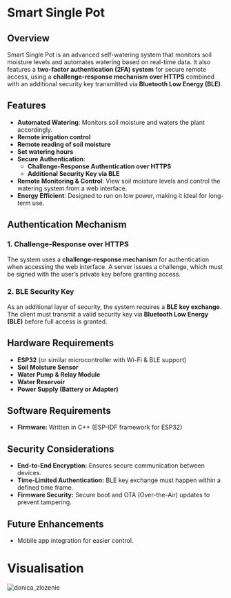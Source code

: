 # Smart Single Pot

## Overview
Smart Single Pot is an advanced self-watering system that monitors soil moisture levels and automates watering based on real-time data. It also features a **two-factor authentication (2FA) system** for secure remote access, using a **challenge-response mechanism over HTTPS** combined with an additional security key transmitted via **Bluetooth Low Energy (BLE)**.

## Features
- **Automated Watering**: Monitors soil moisture and waters the plant accordingly.
- **Remote irrigation control**
- **Remote reading of soil moisture**
- **Set watering hours**
- **Secure Authentication**:
  - **Challenge-Response Authentication over HTTPS**
  - **Additional Security Key via BLE**
- **Remote Monitoring & Control**: View soil moisture levels and control the watering system from a web interface.
- **Energy Efficient**: Designed to run on low power, making it ideal for long-term use.

## Authentication Mechanism
### 1. Challenge-Response over HTTPS
The system uses a **challenge-response mechanism** for authentication when accessing the web interface. A server issues a challenge, which must be signed with the user’s private key before granting access.

### 2. BLE Security Key
As an additional layer of security, the system requires a **BLE key exchange**. The client must transmit a valid security key via **Bluetooth Low Energy (BLE)** before full access is granted.

## Hardware Requirements
- **ESP32** (or similar microcontroller with Wi-Fi & BLE support)
- **Soil Moisture Sensor**
- **Water Pump & Relay Module**
- **Water Reservoir**
- **Power Supply (Battery or Adapter)**

## Software Requirements
- **Firmware:** Written in C++ (ESP-IDF framework for ESP32)

## Security Considerations
- **End-to-End Encryption:** Ensures secure communication between devices.
- **Time-Limited Authentication:** BLE key exchange must happen within a defined time frame.
- **Firmware Security:** Secure boot and OTA (Over-the-Air) updates to prevent tampering.

## Future Enhancements
- Mobile app integration for easier control.

# Visualisation
![donica_zlozenie](https://github.com/user-attachments/assets/93a9ee72-55b2-4223-8f34-9c982b7d83b5)

